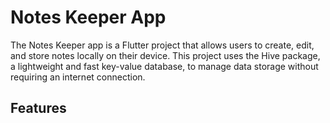 # Notes Keeper App

The Notes Keeper app is a Flutter project that allows users to create, edit, and store notes locally on their device. This project uses the Hive package, a lightweight and fast key-value database, to manage data storage without requiring an internet connection.

## Features

